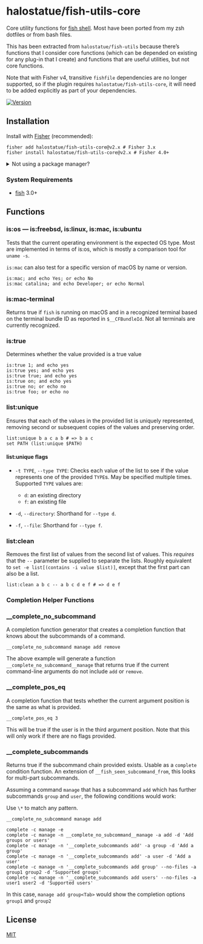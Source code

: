 # halostatue/fish-utils-core

Core utility functions for [fish shell][]. Most have been ported from my zsh
dotfiles or from bash files.

This has been extracted from `halostatue/fish-utils` because there’s functions
that I consider core functions (which can be depended on existing for any
plug-in that I create) and functions that are useful utilities, but not core
functions.

Note that with Fisher v4, transitive `fishfile` dependencies are no longer
supported, so if the plugin requires `halostatue/fish-utils-core`, it will need
to be added explicitly as part of your dependencies.

[![Version][]](https://github.com/halostatue/fish-utils-core/releases)

## Installation

Install with [Fisher][] (recommended):

```fish
fisher add halostatue/fish-utils-core@v2.x # Fisher 3.x
fisher install halostatue/fish-utils-core@v2.x # Fisher 4.0+
```

<details>
<summary>Not using a package manager?</summary>

---

Copy `functions/*.fish` to your fish configuration directory preserving the
directory structure.

</details>

### System Requirements

- [fish][] 3.0+

## Functions

### is:os — is:freebsd, is:linux, is:mac, is:ubuntu

Tests that the current operating environment is the expected OS type. Most
are implemented in terms of is:os, which is mostly a comparison tool for
`uname -s`.

`is:mac` can also test for a specific version of macOS by name or version.

```fish
is:mac; and echo Yes; or echo No
is:mac catalina; and echo Developer; or echo Normal
```

### is:mac-terminal

Returns true if `fish` is running on macOS and in a recognized terminal based on
the terminal bundle ID as reported in `$__CFBundleId`. Not all terminals are
currently recognized.

### is:true

Determines whether the value provided is a true value

```fish
is:true 1; and echo yes
is:true yes; and echo yes
is:true true; and echo yes
is:true on; and echo yes
is:true no; or echo no
is:true foo; or echo no
```

### list:unique

Ensures that each of the values in the provided list is uniquely represented,
removing second or subsequent copies of the values and preserving order.

```fish
list:unique b a c a b # => b a c
set PATH (list:unique $PATH)
```

#### list:unique flags

- `-t TYPE`, `--type TYPE`: Checks each value of the list to see if the value
  represents one of the provided `TYPE`s. May be specified multiple times.
  Supported `TYPE` values are:

  - `d`: an existing directory
  - `f`: an existing file

- `-d`, `--directory`: Shorthand for `--type d`.

- `-f`, `--file`: Shorthand for `--type f`.

### list:clean

Removes the first list of values from the second list of values. This _requires_
that the `--` parameter be supplied to separate the lists. Roughly equivalent to
`set -e list[(contains -i value $list)]`, except that the first part can also be
a list.

```fish
list:clean a b c -- a b c d e f # => d e f
```

### Completion Helper Functions

### \_\_complete_no_subcommand

A completion function generator that creates a completion function that knows
about the subcommands of a command.

```fish
__complete_no_subcommand manage add remove
```

The above example will generate a function `__complete_no_subcommand__manage`
that returns true if the current command-line arguments do not include `add`
or `remove`.

### \_\_complete_pos_eq

A completion function that tests whether the current argument position is the
same as what is provided.

```fish
__complete_pos_eq 3
```

This will be true if the user is in the third argument position. Note that
this will only work if there are no flags provided.

### \_\_complete_subcommands

Returns true if the subcommand chain provided exists. Usable as a `complete`
condition function. An extension of `__fish_seen_subcommand_from`, this looks
for multi-part subcommands.

Assuming a command `manage` that has a subcommand `add` which has further
subcommands `group` and `user`, the following conditions would work:

Use `\*` to match any pattern.

```fish
__complete_no_subcommand manage add

complete -c manage -e
complete -c manage -n __complete_no_subcommand__manage -a add -d 'Add groups or users'
complete -c manage -n '__complete_subcommands add' -a group -d 'Add a group'
complete -c manage -n '__complete_subcommands add' -a user -d 'Add a user'
complete -c manage -n '__complete_subcommands add group' --no-files -a group1 group2 -d 'Supported groups'
complete -c manage -n '__complete_subcommands add users' --no-files -a user1 user2 -d 'Supported users'
```

In this case, `manage add group<Tab>` would show the completion options `group1` and `group2`

## License

[MIT](LICENCE.md)

[fish shell]: https://fishshell.com 'friendly interactive shell'
[version]: https://img.shields.io/github/tag/halostatue/fish-utils-core.svg?label=Version
[fisher]: https://github.com/jorgebucaran/fisher
[fish]: https://github.com/fish-shell/fish-shell
